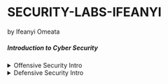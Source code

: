 # SECURITY-LABS-IFEANYI
by Ifeanyi Omeata

##### Introduction to Cyber Security

<details>
  <summary>Offensive Security Intro </summary>
  
  ##### 1. What is Gobuster?
  - [ ] [Gobuster](https://github.com/OJ/gobuster) is a tool used to brute-force: 
      - [ ] URIs (directories and files) in web sites.
      - [ ] DNS subdomains (with wildcard support).
      - [ ] Open Amazon S3 buckets
      - [ ] Open Google Cloud buckets
      - [ ] TFTP servers
  - [ ] Gobuster will take a list of potential page or directory names and try accessing a website with each of them; if the page exists, it tells you.

  
  ##### 2. Using Gobuster To Find Hidden Website Pages
  - [ ] Type the following command into the terminal to find potentially hidden pages on website
  ```
  gobuster -u http://fakebank.thm -w wordlist.txt dir
  ```
  - [ ] -u is used to state the website we're scanning
  - [ ] -w takes a list of words to iterate through to find hidden pages.

</details>

<details>
  <summary>Defensive Security Intro </summary>
 
  ##### 1. Some of the tasks that are related to defensive security include:

  ##### 2. Security Operations Center (SOC)

  ##### 3. Threat Intelligence

  ##### 4. Digital Forensics


</details>
